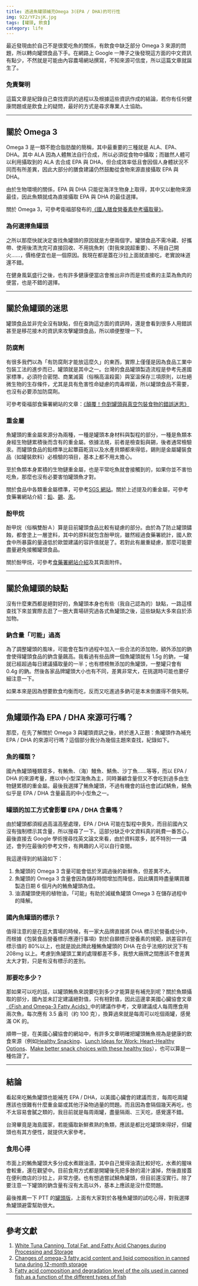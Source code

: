 ```yaml
---
title: 透過魚罐頭補充Omega 3(EPA / DHA)的可行性
img: 922/YF2sjK.jpg
tags: [罐頭, 飲食]
category: life
---
```


最近發現由於自己不是很愛吃魚的關係，有飲食中缺乏部分 Omega 3 來源的問題，所以轉向罐頭食品下手。在網路上 Google 一陣子之後發現這方面的中文資訊有點少，不然就是可能由內容農場網站撰寫，不知來源可信度，所以這篇文章就誕生了。

<!--more-->

### 免責聲明

這篇文章是紀錄自己查找資訊的過程以及根據這些資訊作成的結論，若你有任何健康問題或是飲食上的疑問，最好的方式是尋求專業人士協助。

---

## 關於 Omega 3

Omega 3 是一類不飽合脂肪酸的簡稱，其中最重要的三種就是 ALA、EPA、DHA。其中 ALA 因為人體無法自行合成，所以必須從食物中攝取；而雖然人體可以利用攝取到的 ALA 去合成 EPA 與 DHA，但合成效率低且會因個人身體狀況不同而有所差異，因此大部分的膳食建議仍然鼓勵從食物來源直接攝取 EPA 與 DHA。

由於生物環境的關係，EPA 與 DHA 只能從海洋生物身上取得，其中又以動物來源最佳，因此魚類就成為直接攝取 EPA 與 DHA 的最佳選擇。

<article-note>關於 Omega 3，可參考衛福部發布的[《國人膳食營養素參考攝取量》](https://www.hpa.gov.tw/Pages/Detail.aspx?nodeid=544&pid=725)。</article-note>

### 為何選擇魚罐頭

之所以那麼快就決定查找魚罐頭的原因就是方便兩個字。罐頭食品不需冷藏、好攜帶、使用後清洗完可直接回收、不用挑魚刺（對我來說超重要）、不用自己開火……，價格便宜也是一個原因。我現在都是蓋在沙拉上面就直接吃，老實說味道還不錯。

在健身風氣盛行之後，也有許多健康便當店會推出非炸而是煎或煮的主菜為魚肉的便當，也是不錯的選擇。

---

## 關於魚罐頭的迷思

<article-img img="922/bIgztk.jpg"></article-img>

罐頭食品並非完全沒有缺點，但在查詢這方面的資訊時，還是會看到很多人用錯誤甚至是移花接木的資訊來攻擊罐頭食品，所以順便整理一下。

### 防腐劑

有很多我們以為「有防腐劑才能放這麼久」的東西，實際上僅僅是因為食品工業中包裝工法的進步而已，罐頭就是其中之一。台灣的食品罐頭製造流程是參考先進國家標準，必須符合密閉、商業滅菌（俗稱高溫殺菌）與室溫保存三項原則，以杜絕微生物的生存條件，尤其是具有危害性命疑慮的肉毒桿菌，所以罐頭食品不需要，也沒有必要添加防腐劑。

<article-note>可參考衛福部食藥署網站的文章：[《顛覆！你對罐頭與真空包裝食物的錯誤迷思》](https://article-consumer.fda.gov.tw/subject.aspx?subjectid=1&id=1134)</article-note>

### 重金屬

魚罐頭的重金屬來源分為兩種，一種是罐頭本身材料與製程的部分，一種是魚類本身經生物鏈累積後而含有的重金屬。依據法規，前者是檢查鉛與錫，後者通常檢驗汞。而罐頭食品的鉛標準比起蕈菇乾貨以及水產貝類都來得低，錫則是金屬罐裝食品（如罐裝飲料）必檢驗的項目，基本上都不用太擔心。

至於魚類本身累積的生物鏈重金屬，也是平常吃魚就會接觸到的，如果你並不害怕吃魚，那麼也沒有必要害怕罐頭魚才對。

<article-note>關於食品中各類重金屬標準，可參考[SGS 網站](https://msn.sgs.com/food/food_pollution.aspx)。關於上述提及的重金屬，可參考食藥署網站介紹：[鉛](https://www.fda.gov.tw/tc/siteContent.aspx?sid=3821)、[錫](https://www.fda.gov.tw/TC/siteContent.aspx?sid=3825)、[汞](https://www.fda.gov.tw/TC/siteContent.aspx?sid=3820)。</article-note>

### 酚甲烷

酚甲烷（俗稱雙酚Ａ）算是目前罐頭食品比較有疑慮的部分。由於為了防止罐頭鏽蝕，都會塗上一層塗料，其中的原料就包含酚甲烷，雖然經過食藥署統計，國人飲食中所暴露的量遠低於歐盟建議的容許值就是了。若對此有嚴重疑慮，那麼可能要盡量避免接觸罐頭食品。

<article-note>關於酚甲烷，可參考[食藥署網站介紹](https://www.fda.gov.tw/tc/siteContent.aspx?sid=3822)及其頁面附件。</article-note>

---

## 關於魚罐頭的缺點

沒有什麼東西都是絕對好的，魚罐頭本身也有些（我自己認為的）缺點，一路這樣查找下來並實際去逛了一圈大賣場研究過各式魚罐頭之後，這些缺點大多來自於添加物。

### 鈉含量「可能」過高

為了調整罐頭的風味，可能會在製作過程中加入一些合法的添加物，額外添加的鈉會使得罐頭食品的鈉含量飆高。我看過有些品牌一個魚罐頭就有 1.5g 的鈉，一罐就已經超過每日建議攝取量的一半；也有標榜無添加的魚罐頭，一整罐只會有 0.4g 的鈉。然後各家品牌罐頭大小也有不同，差異非常大，在挑選時可能也要仔細注意一下。

如果本來是因為想要飲食均衡而吃，反而又吃進過多鈉可是本末倒置得不償失啊。

---

## 魚罐頭作為 EPA / DHA 來源可行嗎？

那麼，在先了解關於 Omega 3 與罐頭資訊之後，終於進入正題：魚罐頭作為補充 EPA / DHA 的來源可行嗎？這個部分我分為幾個主題來查找，紀錄如下。

### 魚的種類？

國內魚罐頭種類眾多，有鮪魚、（海）鰻魚、鯖魚、沙丁魚……等等，而以 EPA / DHA 的來源考量，應以中小型深海魚為主，同時兼顧含量但又不會吃到過多由生物鏈累積的重金屬。最後我選擇了鮪魚罐頭，不過有機會的話也會試試鯖魚，鯖魚似乎是 EPA / DHA 含量最高的中小型魚之一。

### 罐頭的加工方式會影響 EPA / DHA 含量嗎？

由於罐頭都須經過高溫高壓處理，EPA / DHA 可能在製程中喪失，而目前國內又沒有強制標示其含量，所以搜尋了一下。這部分缺乏中文資料真的耗費一番苦心，最後直接去 Google 學術搜尋找英文論文來看，由於資料眾多，就不特別一一講述，會列在最後的參考文件，有興趣的人可以自行查閱。

我這邊得到的結論如下：

1. 魚罐頭的 Omega 3 含量可能會低於烹調過後的新鮮魚，但差異不大。
2. 魚罐頭的 Omega 3 含量會因為儲存時間增加而降低，因此購買時盡量購買離製造日期 6 個月內的鮪魚罐頭為佳。
3. 油漬罐頭使用的植物油，「可能」有助於減緩魚罐頭 Omega 3 在儲存過程中的降解。

### 國內魚罐頭的標示？

值得注意的是在逛大賣場的時候，有一家大品牌直接將 DHA 標示於營養成分中，而根據《包裝食品營養標示應遵行事項》對於自願標示營養素的規範，誤差容許在標示值的 80%以上，也就是說此牌此種鮪魚罐頭的 DHA 在合乎法規的狀況下有 208mg 以上。考慮到魚罐頭工業的處理都差不多，我想大廠牌之間應該不會差異太大才對，只是有沒有標示的差別。

<article-img img="923/Q9WxM2.jpg"></article-img>

### 那要吃多少？

那如果可以吃的話，以罐頭鮪魚來說要吃到多少才能算是有補充到呢？關於魚類攝取的部分，國內並未訂定建議絕對值，只有相對值，因此這邊拿美國心臟協會文章[《Fish and Omega-3 Fatty Acids》](https://www.heart.org/en/healthy-living/healthy-eating/eat-smart/fats/fish-and-omega-3-fatty-acids)中的建議作參考，文章建議成人每周應食用兩次魚，每次應有 3.5 盎司（約 100 克），換算過來就是每周可以吃個兩罐，感覺滿 OK 的。

順帶一提，在美國心臟協會的網站中，有許多文章明確把罐頭鮪魚視為是健康的飲食來源（例如[Healthy Snacking](https://www.heart.org/en/healthy-living/healthy-eating/add-color/healthy-snacking)、[Lunch Ideas for Work: Heart-Healthy Options](https://www.heart.org/en/healthy-living/go-red-get-fit/lunch-ideas-for-work-heart-healthy-options)、[Make better snack choices with these healthy tips](https://www.heart.org/en/news/2022/11/28/make-better-snack-choices-with-these-healthy-tips)），也可以算是一種佐證了。

---

## 結論

看起來吃鮪魚罐頭也能補充 EPA / DHA，以美國心臟會的建議而言，每周吃兩罐應該也很難有什麼重金屬或其他汙染物過量的問題。而且因為會隔個幾天再吃，也不太容易會膩之類的，我目前就是每周兩罐，盡量隔兩、三天吃，感覺還不錯。

台灣畢竟是海島國家，若能攝取新鮮煮熟的魚類，應該是都比吃罐頭來得好，但罐頭也有其方便性，就提供大家參考。

### 食用心得

市面上的鮪魚罐頭大多分成水煮跟油漬，其中自己覺得油漬比較好吃，水煮的腥味會較重，還在觀望中。目前食用方式都是開罐後先把多餘的湯汁濾掉，然後直接蓋在便利商店的沙拉上，非常方便。也有想過嘗試鯖魚罐頭，但目前還沒實行。除了要注意一下罐頭的鈉含量有沒有太高以外，基本上應該是沒什麼問題。

<article-img img="923/NBwfxt.jpg"></article-img>

最後推薦一下 PTT 的[罐頭版](https://www.ptt.cc/bbs/Canned/index.html)，上面有大家對於各種魚罐頭的試吃心得，對我選擇魚罐頭避雷幫助很大。

---

## 參考文獻

1. [White Tuna Canning, Total Fat, and Fatty Acid Changes during Processing and Storage](https://www.sciencedirect.com/science/article/abs/pii/S0889157584710118)
2. [Changes of omega-3 fatty acid content and lipid composition in canned tuna during 12-month storage](https://onlinelibrary.wiley.com/doi/full/10.1111/j.1745-4522.2007.00109.x)
3. [Fatty acid composition and degradation level of the oils used in canned fish as a function of the different types of fish](https://www.sciencedirect.com/science/article/abs/pii/S0889157511000676)
